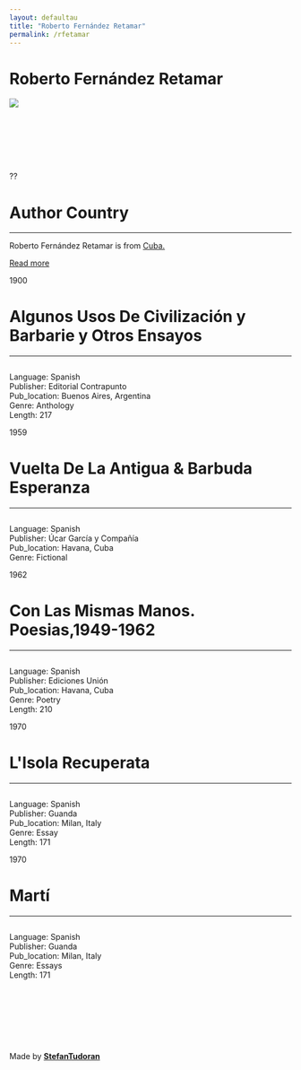 ```yaml
---
layout: defaultau
title: "Roberto Fernández Retamar"
permalink: /rfetamar
---
```

<!-- partial:index.partial.html -->
<div class="content">
    <h1>Roberto Fernández Retamar</h1>
    <div class="quote">
        <div><img src="https://poetapachuco.org/system/authors/avatars/000/000/032/original/roberto-fernandez.jpg?1550531476" class="logo"></div>
    </div>
    <div class="timeline">
        <div style="padding-bottom:100px;"></div>
        <div class="block">
            <div class="date right"><p class="right">??</p></div>
            <div class="dot"></div>
            <div class="left first">
            <div class="author_country">
                <h1>Author Country</h1><hr>
        <div class="aclocation">    <p>Roberto Fernández Retamar is from <a href="http://localhost:4000/14"> Cuba.</a></p> </div>
              <div class="acreadmore">  <a href="https://es.wikipedia.org/wiki/Roberto_Fern%C3%A1ndez_Retamar" target="_blank">Read more</a> </div>
            </div>
            </div>
        </div>
        <div class="block">
            <div class="date left"><p class="left">1900</p></div>
            <div class="dot"></div>
            <div class="right">
                <h1>Algunos Usos De Civilización y Barbarie y Otros Ensayos</h1><hr>
                <p><img src=""></p>
                <p>
                Language: Spanish<br/>
                Publisher: Editorial Contrapunto<br/>
                Pub_location: Buenos Aires, Argentina<br/>
                Genre: Anthology<br/>
                Length: 217</p>
            </div>
        </div>
        <div class="block">
            <div class="date right"><p class="right">1959</p></div>
            <div class="dot"></div>
            <div class="left hide">
                <h1>Vuelta De La Antigua & Barbuda Esperanza</h1><hr>
                <p><img src=""></p>
                <p>Language: Spanish<br/>
                Publisher: Úcar García y Compañía<br/>
                Pub_location: Havana, Cuba<br/>
                Genre: Fictional<br/></p>
            </div>
        </div>
        <div class="block">
            <div class="date left"><p class="left">1962</p></div>
            <div class="dot"></div>
            <div class="right hide">
                <h1>Con Las Mismas Manos. Poesias,1949-1962</h1><hr>
                <p><img src=""></p>
                <p>Language: Spanish<br/>
                Publisher: Ediciones Unión<br/>
                Pub_location: Havana, Cuba<br/>
                Genre: Poetry<br/>
                Length: 210</p>
            </div>
        </div>
        <div class="block">
            <div class="date right"><p class="right">1970</p></div>
            <div class="dot"></div>
            <div class="left hide">
                <h1>L'Isola Recuperata</h1><hr>
                <p><img src=""></p>
                <p>Language: Spanish<br/>
                Publisher: Guanda<br/>
                Pub_location: Milan, Italy<br/>
                Genre: Essay<br/>
                Length: 171</p>
            </div>
        </div>
        <div class="block">
            <div class="date left"><p class="left hide">1970</p></div>
            <div class="dot"></div>
            <div class="right hide">
                <h1>Martí</h1><hr>
                <p><img src=""></p>
                <p>Language: Spanish<br/>
                Publisher: Guanda<br/>
                Pub_location: Milan, Italy<br/>
                Genre: Essays<br/>
                Length: 171</p>
            </div>
        </div>
        <div style="padding-bottom:100px;"></div>
    </div>
    <div id="footer">
        <p id="copyright">Made by&nbsp;<strong><a href="https://www.linkedin.com/in/nicolae-stefan-tudoran-b02291127/" target="_blank">StefanTudoran</a></strong></p>
    </div>
</div>
<!-- partial -->
  <script src='https://cdnjs.cloudflare.com/ajax/libs/jquery/3.1.1/jquery.min.js'></script><script  src="assets/js/authorscript.js"></script>
